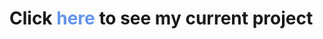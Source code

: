 <h1>Click <a style="text-decoration:none; color:cornflowerblue" href="https://chelkuhs.github.io/guild_recruit"> here </a> to see my current project</h1>
